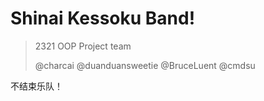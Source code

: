 # Shinai Kessoku Band!

> 2321 OOP Project team 
>
> @charcai @duanduansweetie @BruceLuent @cmdsu

不结束乐队！
